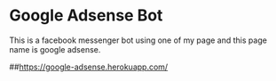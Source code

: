 # Google Adsense Bot
This is a facebook messenger bot using one of my page and this page name is google adsense.

##https://google-adsense.herokuapp.com/
